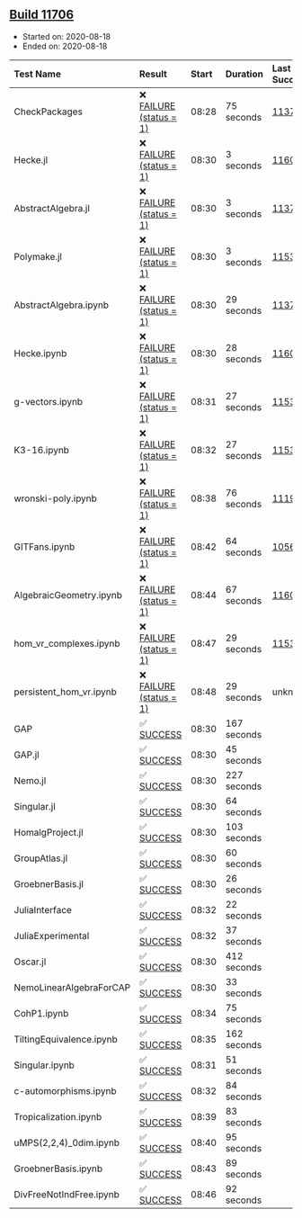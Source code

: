 ## [Build 11706](https://oscarci.mathematik.uni-kl.de/job/oscar/11706/)

* Started on: 2020-08-18
* Ended on: 2020-08-18

| Test Name    | Result | Start | Duration | Last Success | First Failure |
|:-------------|:-------|:------|:---------|:-------------|:--------------|
| CheckPackages | ❌ [FAILURE (status = 1)](https://oscarci.mathematik.uni-kl.de/job/oscar/11706/artifact/logs/build-11706/CheckPackages.log) | 08:28 | 75 seconds | [11376](https://oscarci.mathematik.uni-kl.de/job/oscar/11376/) | [11377](https://oscarci.mathematik.uni-kl.de/job/oscar/11377/) |
| Hecke.jl | ❌ [FAILURE (status = 1)](https://oscarci.mathematik.uni-kl.de/job/oscar/11706/artifact/logs/build-11706/Hecke.jl.log) | 08:30 | 3 seconds | [11602](https://oscarci.mathematik.uni-kl.de/job/oscar/11602/) | [11603](https://oscarci.mathematik.uni-kl.de/job/oscar/11603/) |
| AbstractAlgebra.jl | ❌ [FAILURE (status = 1)](https://oscarci.mathematik.uni-kl.de/job/oscar/11706/artifact/logs/build-11706/AbstractAlgebra.jl.log) | 08:30 | 3 seconds | [11376](https://oscarci.mathematik.uni-kl.de/job/oscar/11376/) | [11377](https://oscarci.mathematik.uni-kl.de/job/oscar/11377/) |
| Polymake.jl | ❌ [FAILURE (status = 1)](https://oscarci.mathematik.uni-kl.de/job/oscar/11706/artifact/logs/build-11706/Polymake.jl.log) | 08:30 | 3 seconds | [11532](https://oscarci.mathematik.uni-kl.de/job/oscar/11532/) | [11533](https://oscarci.mathematik.uni-kl.de/job/oscar/11533/) |
| AbstractAlgebra.ipynb | ❌ [FAILURE (status = 1)](https://oscarci.mathematik.uni-kl.de/job/oscar/11706/artifact/logs/build-11706/AbstractAlgebra.ipynb.log) | 08:30 | 29 seconds | [11376](https://oscarci.mathematik.uni-kl.de/job/oscar/11376/) | [11377](https://oscarci.mathematik.uni-kl.de/job/oscar/11377/) |
| Hecke.ipynb | ❌ [FAILURE (status = 1)](https://oscarci.mathematik.uni-kl.de/job/oscar/11706/artifact/logs/build-11706/Hecke.ipynb.log) | 08:30 | 28 seconds | [11602](https://oscarci.mathematik.uni-kl.de/job/oscar/11602/) | [11603](https://oscarci.mathematik.uni-kl.de/job/oscar/11603/) |
| g-vectors.ipynb | ❌ [FAILURE (status = 1)](https://oscarci.mathematik.uni-kl.de/job/oscar/11706/artifact/logs/build-11706/g-vectors.ipynb.log) | 08:31 | 27 seconds | [11532](https://oscarci.mathematik.uni-kl.de/job/oscar/11532/) | [11533](https://oscarci.mathematik.uni-kl.de/job/oscar/11533/) |
| K3-16.ipynb | ❌ [FAILURE (status = 1)](https://oscarci.mathematik.uni-kl.de/job/oscar/11706/artifact/logs/build-11706/K3-16.ipynb.log) | 08:32 | 27 seconds | [11532](https://oscarci.mathematik.uni-kl.de/job/oscar/11532/) | [11533](https://oscarci.mathematik.uni-kl.de/job/oscar/11533/) |
| wronski-poly.ipynb | ❌ [FAILURE (status = 1)](https://oscarci.mathematik.uni-kl.de/job/oscar/11706/artifact/logs/build-11706/wronski-poly.ipynb.log) | 08:38 | 76 seconds | [11192](https://oscarci.mathematik.uni-kl.de/job/oscar/11192/) | [11193](https://oscarci.mathematik.uni-kl.de/job/oscar/11193/) |
| GITFans.ipynb | ❌ [FAILURE (status = 1)](https://oscarci.mathematik.uni-kl.de/job/oscar/11706/artifact/logs/build-11706/GITFans.ipynb.log) | 08:42 | 64 seconds | [10566](https://oscarci.mathematik.uni-kl.de/job/oscar/10566/) | [10567](https://oscarci.mathematik.uni-kl.de/job/oscar/10567/) |
| AlgebraicGeometry.ipynb | ❌ [FAILURE (status = 1)](https://oscarci.mathematik.uni-kl.de/job/oscar/11706/artifact/logs/build-11706/AlgebraicGeometry.ipynb.log) | 08:44 | 67 seconds | [11602](https://oscarci.mathematik.uni-kl.de/job/oscar/11602/) | [11603](https://oscarci.mathematik.uni-kl.de/job/oscar/11603/) |
| hom_vr_complexes.ipynb | ❌ [FAILURE (status = 1)](https://oscarci.mathematik.uni-kl.de/job/oscar/11706/artifact/logs/build-11706/hom_vr_complexes.ipynb.log) | 08:47 | 29 seconds | [11532](https://oscarci.mathematik.uni-kl.de/job/oscar/11532/) | [11533](https://oscarci.mathematik.uni-kl.de/job/oscar/11533/) |
| persistent_hom_vr.ipynb | ❌ [FAILURE (status = 1)](https://oscarci.mathematik.uni-kl.de/job/oscar/11706/artifact/logs/build-11706/persistent_hom_vr.ipynb.log) | 08:48 | 29 seconds | unknown | unknown |
| GAP | ✅ [SUCCESS](https://oscarci.mathematik.uni-kl.de/job/oscar/11706/artifact/logs/build-11706/GAP.log) | 08:30 | 167 seconds |  |  |
| GAP.jl | ✅ [SUCCESS](https://oscarci.mathematik.uni-kl.de/job/oscar/11706/artifact/logs/build-11706/GAP.jl.log) | 08:30 | 45 seconds |  |  |
| Nemo.jl | ✅ [SUCCESS](https://oscarci.mathematik.uni-kl.de/job/oscar/11706/artifact/logs/build-11706/Nemo.jl.log) | 08:30 | 227 seconds |  |  |
| Singular.jl | ✅ [SUCCESS](https://oscarci.mathematik.uni-kl.de/job/oscar/11706/artifact/logs/build-11706/Singular.jl.log) | 08:30 | 64 seconds |  |  |
| HomalgProject.jl | ✅ [SUCCESS](https://oscarci.mathematik.uni-kl.de/job/oscar/11706/artifact/logs/build-11706/HomalgProject.jl.log) | 08:30 | 103 seconds |  |  |
| GroupAtlas.jl | ✅ [SUCCESS](https://oscarci.mathematik.uni-kl.de/job/oscar/11706/artifact/logs/build-11706/GroupAtlas.jl.log) | 08:30 | 60 seconds |  |  |
| GroebnerBasis.jl | ✅ [SUCCESS](https://oscarci.mathematik.uni-kl.de/job/oscar/11706/artifact/logs/build-11706/GroebnerBasis.jl.log) | 08:30 | 26 seconds |  |  |
| JuliaInterface | ✅ [SUCCESS](https://oscarci.mathematik.uni-kl.de/job/oscar/11706/artifact/logs/build-11706/JuliaInterface.log) | 08:32 | 22 seconds |  |  |
| JuliaExperimental | ✅ [SUCCESS](https://oscarci.mathematik.uni-kl.de/job/oscar/11706/artifact/logs/build-11706/JuliaExperimental.log) | 08:32 | 37 seconds |  |  |
| Oscar.jl | ✅ [SUCCESS](https://oscarci.mathematik.uni-kl.de/job/oscar/11706/artifact/logs/build-11706/Oscar.jl.log) | 08:30 | 412 seconds |  |  |
| NemoLinearAlgebraForCAP | ✅ [SUCCESS](https://oscarci.mathematik.uni-kl.de/job/oscar/11706/artifact/logs/build-11706/NemoLinearAlgebraForCAP.log) | 08:30 | 33 seconds |  |  |
| CohP1.ipynb | ✅ [SUCCESS](https://oscarci.mathematik.uni-kl.de/job/oscar/11706/artifact/logs/build-11706/CohP1.ipynb.log) | 08:34 | 75 seconds |  |  |
| TiltingEquivalence.ipynb | ✅ [SUCCESS](https://oscarci.mathematik.uni-kl.de/job/oscar/11706/artifact/logs/build-11706/TiltingEquivalence.ipynb.log) | 08:35 | 162 seconds |  |  |
| Singular.ipynb | ✅ [SUCCESS](https://oscarci.mathematik.uni-kl.de/job/oscar/11706/artifact/logs/build-11706/Singular.ipynb.log) | 08:31 | 51 seconds |  |  |
| c-automorphisms.ipynb | ✅ [SUCCESS](https://oscarci.mathematik.uni-kl.de/job/oscar/11706/artifact/logs/build-11706/c-automorphisms.ipynb.log) | 08:32 | 84 seconds |  |  |
| Tropicalization.ipynb | ✅ [SUCCESS](https://oscarci.mathematik.uni-kl.de/job/oscar/11706/artifact/logs/build-11706/Tropicalization.ipynb.log) | 08:39 | 83 seconds |  |  |
| uMPS(2,2,4)_0dim.ipynb | ✅ [SUCCESS](https://oscarci.mathematik.uni-kl.de/job/oscar/11706/artifact/logs/build-11706/uMPS-2-2-4-_0dim.ipynb.log) | 08:40 | 95 seconds |  |  |
| GroebnerBasis.ipynb | ✅ [SUCCESS](https://oscarci.mathematik.uni-kl.de/job/oscar/11706/artifact/logs/build-11706/GroebnerBasis.ipynb.log) | 08:43 | 89 seconds |  |  |
| DivFreeNotIndFree.ipynb | ✅ [SUCCESS](https://oscarci.mathematik.uni-kl.de/job/oscar/11706/artifact/logs/build-11706/DivFreeNotIndFree.ipynb.log) | 08:46 | 92 seconds |  |  |
